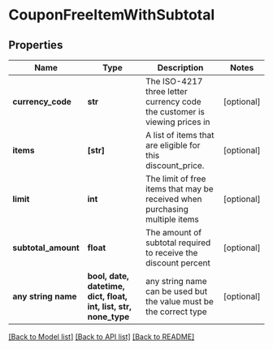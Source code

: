 # CouponFreeItemWithSubtotal


## Properties
Name | Type | Description | Notes
------------ | ------------- | ------------- | -------------
**currency_code** | **str** | The ISO-4217 three letter currency code the customer is viewing prices in | [optional] 
**items** | **[str]** | A list of items that are eligible for this discount_price. | [optional] 
**limit** | **int** | The limit of free items that may be received when purchasing multiple items | [optional] 
**subtotal_amount** | **float** | The amount of subtotal required to receive the discount percent | [optional] 
**any string name** | **bool, date, datetime, dict, float, int, list, str, none_type** | any string name can be used but the value must be the correct type | [optional]

[[Back to Model list]](../README.md#documentation-for-models) [[Back to API list]](../README.md#documentation-for-api-endpoints) [[Back to README]](../README.md)


